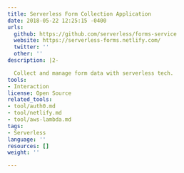 ```yaml
---
title: Serverless Form Collection Application
date: 2018-05-22 12:25:15 -0400
urls:
  github: https://github.com/serverless/forms-service
  website: https://serverless-forms.netlify.com/
  twitter: ''
  other: ''
description: |2-

  Collect and manage form data with serverless tech.
tools:
- Interaction
license: Open Source
related_tools:
- tool/auth0.md
- tool/netlify.md
- tool/aws-lambda.md
tags:
- Serverless
language: ''
resources: []
weight: ''

---
```

